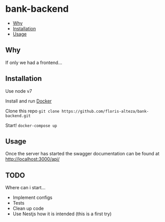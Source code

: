 # bank-backend

- [Why](#why)
- [Installation](#installation)
- [Usage](#usage)

## Why

If only we had a frontend...

## Installation

Use node v7

Install and run [Docker](https://docs.docker.com/install/)

Clone this repo `git clone https://github.com/floris-alteza/bank-backend.git`

Start! `docker-compose up`

## Usage

Once the server has started the swagger documentation can be found at [http://localhost:3000/api/](http://localhost:3000/api/)

## TODO

Where can i start...

- Implement configs
- Tests
- Clean up code
- Use Nestjs how it is intended (this is a first try)

